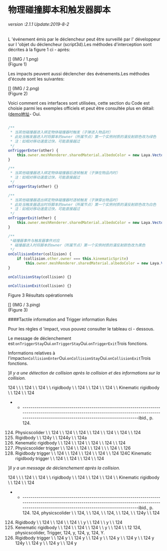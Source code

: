 # 物理碰撞脚本和触发器脚本

###### *version :2.1.1   Update:2019-8-2*

L 'événement émis par le déclencheur peut être surveillé par l' développeur sur l 'objet du déclencheur (script3d).Les méthodes d'interception sont décrites à la figure 1 ci - après:

[] (IMG / 1.png) <br > (Figure 1)

Les impacts peuvent aussi déclencher des événements.Les méthodes d'écoute sont les suivantes:

[] (IMG / 2.png) <br > (Figure 2)

Voici comment ces interfaces sont utilisées, cette section du Code est choisie parmi les exemples officiels et peut être consultée plus en détail: ([demo地址](https://layaair.ldc.layabox.com/demo2/?language=ch&category=3d&group=Physics3D&name=PhysicsWorld_TriggerAndCollisionEvent)- Oui.


```javascript

/**
 * 当其他碰撞器进入绑定物体碰撞器时触发（子弹进入物品时）
 * 此处当触发器进入时将脚本的owner（所属节点）第一个实例材质的漫反射颜色改为绿色
 * 注：如相对移动速度过快，可能直接越过
 */
onTriggerEnter(other) {
	this.owner.meshRenderer.sharedMaterial.albedoColor = new Laya.Vector4(0.0, 1.0, 0.0, 1.0);
}

/**
 * 当其他碰撞器进入绑定物体碰撞器后逐帧触发（子弹在物品内时）
 * 注：如相对移动速度过快，可能直接越过
 */	
onTriggerStay(other) {}

/**
 * 当其他碰撞器退出绑定物体碰撞器时逐帧触发（子弹穿出物品时）
 * 此处当触发器退出时将脚本的owner（所属节点）第一个实例材质的漫反射颜色改为白色
 * 注：如相对移动速度过快，可能直接越过
 */	
onTriggerExit(other) {
	this.owner.meshRenderer.sharedMaterial.albedoColor = new Laya.Vector4(1.0, 1.0, 1.0, 1.0);
}

/**
 *碰撞器事件与触发器事件对应
 * 碰撞器进入时将脚本的owner（所属节点）第一个实例材质的漫反射颜色改为黑色
 */
onCollisionEnter(collision) {
	if (collision.other.owner === this.kinematicSprite)
		this.owner.meshRenderer.sharedMaterial.albedoColor = new Laya.Vector4(0.0, 0.0, 0.0, 1.0);
}
	
onCollisionStay(collision) {}
	
onCollisionExit(collision) {}

```


Figure 3 Résultats opérationnels

[] (IMG / 3.ping) <br > (Figure 3)



####Tactile information and Trigger information Rules

Pour les règles d 'impact, vous pouvez consulter le tableau ci - dessous.

Le message de déclenchement est:`onTriggerStay`Oui.`onTriggerStay`Oui.`onTriggerExit`Trois fonctions.

Informations relatives à l'impact`onCollisionEnter`Oui.`onCollisionStay`Oui.`onCollisionExit`Trois fonctions.

]*Il y a une détection de collision après la collision et des informations sur la collision.*

124 \ \ \ 124 \ \ 124 \ \ rigidbody \ \ 124 \ \ 124 \ \ 124 \ \ Kinematic rigidbody \ \ 124 \ \ 124
- - -------------------------------------------------------------------------------------------------------------------------------------------------------------------------------------------------------ibid., p. 124.
124. Physicscolider \ \ 124 \ \ 124 \ \ 124 \ \ 124 \ \ 124 \ \ 124 \ \ 124
124. Rigidbody \ \ 124y \ \ 1244y \ \ 124a
124. Kenematic rigidbody \ \ 124 \ \ 124 \ \ 124 \ \ 124 \ \ 124
124. Physicscolider trigger \ \ 124 \ \ 124 \ \ 124 \ \ \ 124 \ \ 126
124. Rigidbody trigger \ \ 124 \ \ 124 \ \ 124 \ \ 124 \ \ 124
124C Kinematic rigidbody trigger \ \ 124 \ \ 124 \ \ 124 \ \ 124

]*Il y a un message de déclenchement après la collision.*

124 \ \ \ 124 \ \ 124 \ \ rigidbody \ \ 124 \ \ 124 \ \ 124 \ \ Kinematic rigidbody \ \ 124 \ \ 124
- - -------------------------------------------------------------------------------------------------------------------------------------------------------------------------------------------------------ibid., p. 124.
124, physicscolider \ \ 124, \ \ 124, \ \ 124, \ \ 124, \ \ 124y \ \ 124
124. Rigidbody \ \ 124 \ \ 124 \ \ 124 \ \ y \ \ 124 \ \ y \ \ 124
124. Kenematic rigidbody \ \ 124 \ \ 124 \ \ 124 \ \ y \ \ 124 \ \ 12
124, physicscolider, Trigger, 124, y, 124, y, 124, Y.
124. Rigidbody trigger \ \ 124 y \ \ 124 y \ \ 124 y \ \ 124 y \ \ 124 y \ \ 124 y
124y \ \ 124 y \ \ 124 y \ \ 124 y

